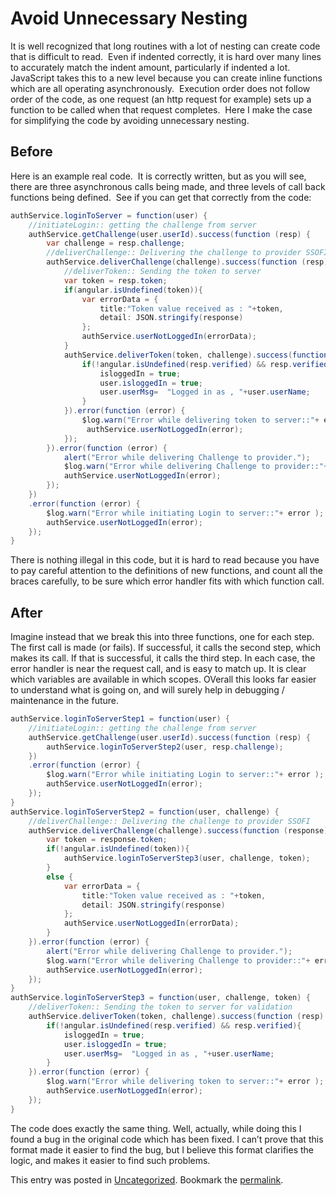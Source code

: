 #  Avoid Unnecessary Nesting

It is well recognized that long routines with a lot of nesting can create code that is difficult to read.  Even if indented correctly, it is hard over many lines to accurately match the indent amount, particularly if indented a lot.  JavaScript takes this to a new level because you can create inline functions which are all operating asynchronously.  Execution order does not follow order of the code, as one request (an http request for example) sets up a function to be called when that request completes.  Here I make the case for simplifying the code by avoiding unnecessary nesting.

## Before

Here is an example real code.  It is correctly written, but as you will see, there are three asynchronous calls being made, and three levels of call back functions being defined.  See if you can get that correctly from the code:

```java
authService.loginToServer = function(user) {
    //initiateLogin:: getting the challenge from server
    authService.getChallenge(user.userId).success(function (resp) {
        var challenge = resp.challenge;
        //deliverChallenge:: Delivering the challenge to provider SSOFI
        authService.deliverChallenge(challenge).success(function (resp) {
            //deliverToken:: Sending the token to server
            var token = resp.token;
            if(angular.isUndefined(token)){
                var errorData = {
                    title:"Token value received as : "+token,
                    detail: JSON.stringify(response)
                };
                authService.userNotLoggedIn(errorData);
            }
            authService.deliverToken(token, challenge).success(function (resp) {
                if(!angular.isUndefined(resp.verified) && resp.verified){
                    isloggedIn = true;
                    user.isloggedIn = true;
                    user.userMsg=  "Logged in as , "+user.userName;
                }
            }).error(function (error) {
                $log.warn("Error while delivering token to server::"+ error );
                 authService.userNotLoggedIn(error);
            });
        }).error(function (error) {
            alert("Error while delivering Challenge to provider.");
            $log.warn("Error while delivering Challenge to provider::"+ error );
            authService.userNotLoggedIn(error);
        });
    })
    .error(function (error) {
        $log.warn("Error while initiating Login to server::"+ error );
        authService.userNotLoggedIn(error);
    });
}

```


There is nothing illegal in this code, but it is hard to read because you have to pay careful attention to the definitions of new functions, and count all the braces carefully, to be sure which error handler fits with which function call.

## After

Imagine instead that we break this into three functions, one for each step. The first call is made (or fails). If successful, it calls the second step, which makes its call. If that is successful, it calls the third step. In each case, the error handler is near the request call, and is easy to match up. It is clear which variables are available in which scopes. OVerall this looks far easier to understand what is going on, and will surely help in debugging / maintenance in the future.

```java
authService.loginToServerStep1 = function(user) {
    //initiateLogin:: getting the challenge from server
    authService.getChallenge(user.userId).success(function (resp) {
        authService.loginToServerStep2(user, resp.challenge);
    })
    .error(function (error) {
        $log.warn("Error while initiating Login to server::"+ error );
        authService.userNotLoggedIn(error);
    });
}
authService.loginToServerStep2 = function(user, challenge) {
    //deliverChallenge:: Delivering the challenge to provider SSOFI
    authService.deliverChallenge(challenge).success(function (response) {
        var token = response.token;
        if(!angular.isUndefined(token)){
            authService.loginToServerStep3(user, challenge, token);
        }
        else {
            var errorData = {
                title:"Token value received as : "+token,
                detail: JSON.stringify(response)
            };
            authService.userNotLoggedIn(errorData);
        }
    }).error(function (error) {
        alert("Error while delivering Challenge to provider.");
        $log.warn("Error while delivering Challenge to provider::"+ error );
        authService.userNotLoggedIn(error);
    });
}
authService.loginToServerStep3 = function(user, challenge, token) {
    //deliverToken:: Sending the token to server for validation
    authService.deliverToken(token, challenge).success(function (resp) {
        if(!angular.isUndefined(resp.verified) && resp.verified){
            isloggedIn = true;
            user.isloggedIn = true;
            user.userMsg=  "Logged in as , "+user.userName;
        }
    }).error(function (error) {
        $log.warn("Error while delivering token to server::"+ error );
        authService.userNotLoggedIn(error);
    });
}

```


The code does exactly the same thing. Well, actually, while doing this I found a bug in the original code which has been fixed. I can’t prove that this format made it easier to find the bug, but I believe this format clarifies the logic, and makes it easier to find such problems.

This entry was posted in [Uncategorized](https://agiletribe.purplehillsbooks.com/category/uncategorized/). Bookmark the [permalink](https://agiletribe.purplehillsbooks.com/2015/08/27/avoid-unnecessary-nesting/ "Permalink to Avoid Unnecessary Nesting").